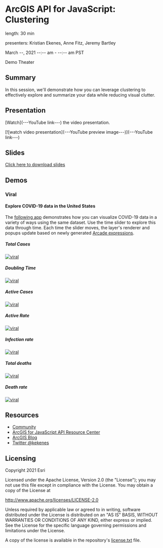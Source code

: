 # ArcGIS API for JavaScript: Clustering

length: 30 min

presenters: Kristian Ekenes, Anne Fitz, Jeremy Bartley

March --, 2021 --:-- am - --:-- am PST

Demo Theater

## Summary

In this session, we'll demonstrate how you can leverage clustering to effectively explore and summarize your data while reducing visual clutter.

## Presentation

[Watch](---YouTube link---) the video presentation.

[![watch video presentation](---YouTube preview image---)](---YouTube link---)

## Slides

[Click here to download slides](https://github.com/ekenes/conferences/raw/master/ds-2021/clustering/slides.pptx)

## Demos

### Viral

#### Explore COVID-19 data in the United States

The [following app](https://ekenes.github.io/covid19viz/) demonstrates how you can visualize COVID-19 data in a variety of ways using the same dataset. Use the time slider to explore this data through time. Each time the slider moves, the layer's renderer and popups update based on newly generated [Arcade expressions](https://developers.arcgis.com/arcade/).

##### Total Cases

[![viral](images/total-cases.png)](https://ekenes.github.io/covid19viz/)

##### Doubling Time

[![viral](images/doubling-time.png)](https://ekenes.github.io/covid19viz/)

##### Active Cases

[![viral](images/active-cases.png)](https://ekenes.github.io/covid19viz/)

##### Active Rate

[![viral](images/active-rate.png)](https://ekenes.github.io/covid19viz/)

##### Infection rate

[![viral](images/infection-rate.png)](https://ekenes.github.io/covid19viz/)

##### Total deaths

[![viral](images/total-deaths.png)](https://ekenes.github.io/covid19viz/)

##### Death rate

[![viral](images/death-rate.png)](https://ekenes.github.io/covid19viz/)

## Resources

* [Community](https://developers.arcgis.com/en/javascript/jshelp/community.html)
* [ArcGIS for JavaScript API Resource Center](http://help.arcgis.com/en/webapi/javascript/arcgis/index.html)
* [ArcGIS Blog](https://www.esri.com/arcgis-blog/author/kekenes/)
* [Twitter @kekenes](http://twitter.com/kekenes)

## Licensing

Copyright 2021 Esri

Licensed under the Apache License, Version 2.0 (the "License");
you may not use this file except in compliance with the License.
You may obtain a copy of the License at

   http://www.apache.org/licenses/LICENSE-2.0

Unless required by applicable law or agreed to in writing, software
distributed under the License is distributed on an "AS IS" BASIS,
WITHOUT WARRANTIES OR CONDITIONS OF ANY KIND, either express or implied.
See the License for the specific language governing permissions and
limitations under the License.

A copy of the license is available in the repository's [license.txt](license.txt) file.